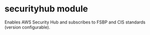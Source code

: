 # securityhub module
Enables AWS Security Hub and subscribes to FSBP and CIS standards (version configurable).
